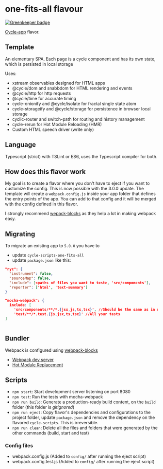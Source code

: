 # one-fits-all flavour

[![Greenkeeper badge](https://badges.greenkeeper.io/cyclejs-community/one-fits-all.svg)](https://greenkeeper.io/)

[Cycle-app](https://github.com/cyclejs-community/create-cycle-app) flavor.

## Template

An elementary SPA. Each page is a cycle component and has its own state, which is persisted in local storage

Uses:
* xstream observables designed for HTML apps
* @cycle/dom and snabbdom for HTML rendering and events
* @cycle/http for http requests
* @cycle/time for accurate timing
* cycle-onionify and @cycle/isolate for fractal single state atom
* cycle-storageify and @cycle/storage for persistence in browser local storage
* cyclic-router and switch-path for routing and history management
* cycle-rerun for Hot Module Reloading (HMR)
* Custom HTML speech driver (write only)

## Language

Typescript (strict) with TSLint or ES6, uses the Typescript compiler for both.

## How does this flavor work

My goal is to create a flavor where you don't have to eject if you want to customize the config. This is now possible with the 3.0.0 update. The template will create a `webpack.config.js` inside your app folder that defines the entry points of the app. You can add to that config and it will be merged with the config defined in this flavor.

I strongly recommend [wepack-blocks](https://github.com/andywer/webpack-blocks) as they help a lot in making webpack easy.

## Migrating

To migrate an existing app to `5.0.0` you have to
* update `cycle-scripts-one-fits-all`
* update `package.json` like this:
```json
"nyc": {
  "instrument": false,
  "sourceMap": false,
  "include": [<paths of files you want to test>, 'src/components'],
  "reporter": ['html', 'text-summary']
}

"mocha-webpack": {
  include: [
    'src/components/**/*.{jsx,js,ts,tsx}', //Should be the same as in nyc.include
    'test/**/*.test.{js,jsx,ts,tsx}' //All your tests
]
    
```
 
## Bundler

Webpack is configured using [webpack-blocks](https://github.com/andywer/webpack-blocks)
* [Webpack dev server](https://webpack.js.org/configuration/dev-server)
* [Hot Module Replacement](https://webpack.js.org/concepts/hot-module-replacement/)

## Scripts

- `npm start`: Start development server listening on port 8080
- `npm test`: Run the tests with mocha-webpack
- `npm run build`: Generate a production-ready build content, on the `build` folder (this folder is *gitignored*)
- `npm run eject`: Copy flavor's dependencies and configurations to the project folder, update `package.json` and remove the dependency on the flavored `cycle-scripts`. This is irreversible.
- `npm run clean`: Delete all the files and folders that were generated by the other commands (build, start and test)

### Config files
* webpack.config.js (Added to `config/` after running the eject script)
* webpack.config.test.js (Added to `config/` after running the eject script)
